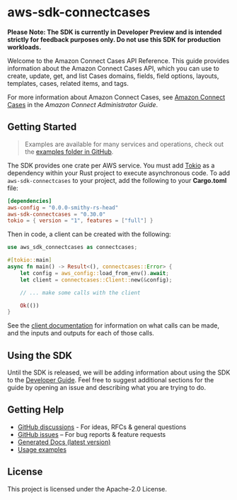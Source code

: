 # aws-sdk-connectcases

**Please Note: The SDK is currently in Developer Preview and is intended strictly for
feedback purposes only. Do not use this SDK for production workloads.**

Welcome to the Amazon Connect Cases API Reference. This guide provides information about the Amazon Connect Cases API, which you can use to create, update, get, and list Cases domains, fields, field options, layouts, templates, cases, related items, and tags.

For more information about Amazon Connect Cases, see [Amazon Connect Cases](https://docs.aws.amazon.com/connect/latest/adminguide/cases.html) in the _Amazon Connect Administrator Guide_.

## Getting Started

> Examples are available for many services and operations, check out the
> [examples folder in GitHub](https://github.com/awslabs/aws-sdk-rust/tree/main/examples).

The SDK provides one crate per AWS service. You must add [Tokio](https://crates.io/crates/tokio)
as a dependency within your Rust project to execute asynchronous code. To add `aws-sdk-connectcases` to
your project, add the following to your **Cargo.toml** file:

```toml
[dependencies]
aws-config = "0.0.0-smithy-rs-head"
aws-sdk-connectcases = "0.30.0"
tokio = { version = "1", features = ["full"] }
```

Then in code, a client can be created with the following:

```rust
use aws_sdk_connectcases as connectcases;

#[tokio::main]
async fn main() -> Result<(), connectcases::Error> {
    let config = aws_config::load_from_env().await;
    let client = connectcases::Client::new(&config);

    // ... make some calls with the client

    Ok(())
}
```

See the [client documentation](https://docs.rs/aws-sdk-connectcases/latest/aws_sdk_connectcases/client/struct.Client.html)
for information on what calls can be made, and the inputs and outputs for each of those calls.

## Using the SDK

Until the SDK is released, we will be adding information about using the SDK to the
[Developer Guide](https://docs.aws.amazon.com/sdk-for-rust/latest/dg/welcome.html). Feel free to suggest
additional sections for the guide by opening an issue and describing what you are trying to do.

## Getting Help

* [GitHub discussions](https://github.com/awslabs/aws-sdk-rust/discussions) - For ideas, RFCs & general questions
* [GitHub issues](https://github.com/awslabs/aws-sdk-rust/issues/new/choose) – For bug reports & feature requests
* [Generated Docs (latest version)](https://awslabs.github.io/aws-sdk-rust/)
* [Usage examples](https://github.com/awslabs/aws-sdk-rust/tree/main/examples)

## License

This project is licensed under the Apache-2.0 License.

